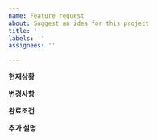 ```yaml
---
name: Feature request
about: Suggest an idea for this project
title: ''
labels: ''
assignees: ''

---
```


**현재상황**

**변경사항**

**완료조건**

**추가 설명**
